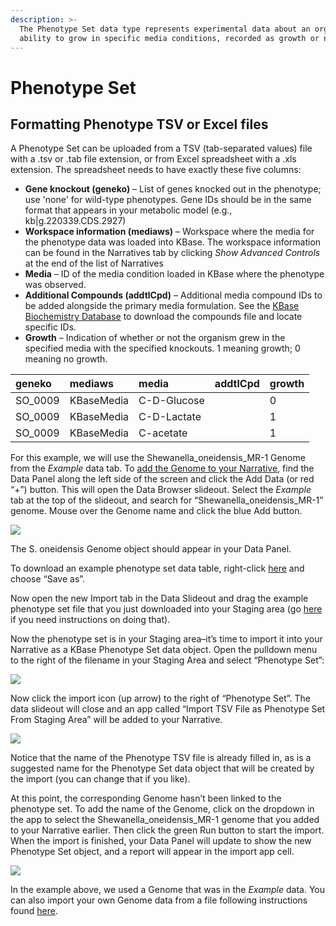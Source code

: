 ```yaml
---
description: >-
  The Phenotype Set data type represents experimental data about an organism’s
  ability to grow in specific media conditions, recorded as growth or no growth.
---
```


# Phenotype Set

## **Formatting Phenotype TSV or Excel files**

A Phenotype Set can be uploaded from a TSV \(tab-separated values\) file with a .tsv or .tab file extension, or from Excel spreadsheet with a .xls extension. The spreadsheet needs to have exactly these five columns:

* **Gene knockout \(geneko\)** – List of genes knocked out in the phenotype; use 'none' for wild-type phenotypes. Gene IDs should be in the same format that appears in your metabolic model \(e.g., kb\|g.220339.CDS.2927\)
* **Workspace information \(mediaws\)** – Workspace where the media for the phenotype data was loaded into KBase. The workspace information can be found in the Narratives tab by clicking _Show Advanced Controls_ at the end of the list of Narratives
* **Media** – ID of the media condition loaded in KBase where the phenotype was observed.
* **Additional Compounds \(addtlCpd\)** – Additional media compound IDs to be added alongside the primary media formulation. See the [KBase Biochemistry Database](ftp://ftp.kbase.us/assets/KBase_Reference_Data/Biochemistry) to download the compounds file and locate specific IDs.
* **Growth** – Indication of whether or not the organism grew in the specified media with the specified knockouts. 1 meaning growth; 0 meaning no growth.

| geneko | mediaws | media | addtlCpd | growth |
| :--- | :--- | :--- | :--- | :--- |
| SO\_0009 | KBaseMedia | C-D-Glucose |  | 0 |
| SO\_0009 | KBaseMedia | C-D-Lactate |  | 1 |
| SO\_0009 | KBaseMedia | C-acetate |  | 1 |

For this example, we will use the Shewanella\_oneidensis\_MR-1 Genome from the _Example_ data tab. To [add the Genome to your Narrative](../../getting-started/user-guide/adding-data.md), find the Data Panel along the left side of the screen and click the Add Data \(or red “+”\) button. This will open the Data Browser slideout. Select the _Example_ tab at the top of the slideout, and search for “Shewanella\_oneidensis\_MR-1” genome. Mouse over the Genome name and click the blue Add button.

![](http://kbase.us/wp-content/uploads/2016/04/image5.png)

The S. oneidensis Genome object should appear in your Data Panel.

To download an example phenotype set data table, right-click [here](http://kbase.us/wp-content/uploads/2018/04/ExamplePhenotypeSet.tsv) and choose “Save as”.

Now open the new Import tab in the Data Slideout and drag the example phenotype set file that you just downloaded into your Staging area \(go [here](../../getting-started/user-guide/adding-data.md#uploading-data-from-external-sources) if you need instructions on doing that\).

Now the phenotype set is in your Staging area–it’s time to import it into your Narrative as a KBase Phenotype Set data object. Open the pulldown menu to the right of the filename in your Staging Area and select “Phenotype Set”:

![](http://kbase.us/wp-content/uploads/2016/04/image1.png)

Now click the import icon \(up arrow\) to the right of “Phenotype Set”. The data slideout will close and an app called “Import TSV File as Phenotype Set From Staging Area” will be added to your Narrative.

![](http://kbase.us/wp-content/uploads/2016/04/image6.png)

Notice that the name of the Phenotype TSV file is already filled in, as is a suggested name for the Phenotype Set data object that will be created by the import \(you can change that if you like\).

At this point, the corresponding Genome hasn’t been linked to the phenotype set. To add the name of the Genome, click on the dropdown in the app to select the Shewanella\_oneidensis\_MR-1 genome that you added to your Narrative earlier. Then click the green Run button to start the import. When the import is finished, your Data Panel will update to show the new Phenotype Set object, and a report will appear in the import app cell.

![](http://kbase.us/wp-content/uploads/2016/04/image7.png)

In the example above, we used a Genome that was in the _Example_ data. You can also import your own Genome data from a file following instructions found [here](genome.md).

